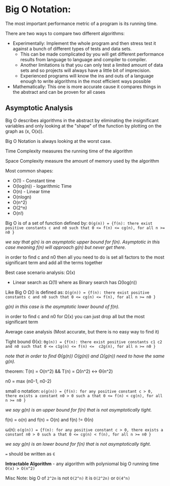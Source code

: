 # Big O Notation:
The most important performance metric of a program is its running time.

There are two ways to compare two different algorithms:
* Experimentally: Implement the whole program and then stress test it against a bunch of different types of tests and data sets.
    * This can be made complicated by you will get different performance results from language to language and compiler to compiler.
    * Another limitations is that you can only test a limited amount of data sets and so projects will always have a little bit of imprecision.
    * Experienced programs will know the ins and outs of a language enough to write algorithms in the most efficient ways possible
* Mathematically: This one is more accurate cause it compares things in the abstract and can be proven for all cases

## Asymptotic Analysis  

Big O describes algorithms in the abstract by eliminating the insignificant variables and only looking at the "shape" of the function by plotting on the graph as (x, O(x)).

Big O Notation is always looking at the worst case.

Time Complexity measures the running time of the algorithm

Space Complexity measure the amount of memory used by the algorithm

Most common shapes:
* O(1) - Constant time
* O(log(n)) - logarithmic Time
* O(n) - Linear time
* O(nlogn)
* O(n^2)
* O(2^n)
* O(n!)

Big O is of a set of function defined by:
`O(g(n)) = {f(n): there exist positive constants c and n0 such that 0 <= f(n) <= cg(n), for all n >= n0 }`

*we say that g(n) is an asymptotic upper bound for f(n). Asymptotic in this case meaning f(n) will approach g(n) but never get there.*

in order to find c and n0 then all you need to do is set all factors to the most significant term and add all the terms together

Best case scenario analysis: Ω(x)
* Linear search as Ω(1) where as Binary search has Ω(log(n))

Like Big O Ω() is defined as: `Ω(g(n)) = {f(n): there exist positive constants c and n0 such that 0 <= cg(n) <= f(n), for all n >= n0 }`

*g(n) in this case is the asymptotic lower bound of f(n).*

in order to find c and n0 for Ω(x) you can just drop all but the most significant term

Average case analysis (Most accurate, but there is no easy way to find it)

Tight bound Θ(x): `Θg(n)) = {f(n): there exist positive constants c1 c2 and n0 such that 0 <= c1g(n) <= f(n) <=  c2g(n), for all n >= n0 }`

*note that in order to find Θ(g(n)) O(g(n)) and Ω(g(n)) need to have the same g(n).*

theorem: T(n) = O(n^2) && T(n) = Ω(n^2) ↔ Θ(n^2)

n0 = max (n0-1, n0-2)


small o notation: `o(g(n)) = {f(n): for any positive constant c > 0, there exists a constant n0 > 0 such a that 0 <= f(n) < cg(n), for all n >= n0 }`

*we say g(n) is an upper bound for f(n) that is not asymptotically tight.*

f(n) = o(n) and f(n) = O(n) and f(n) != Θ(n)

ω(n): `o(g(n)) = {f(n): for any positive constant c > 0, there exists a constant n0 > 0 such a that 0 <= cg(n) < f(n), for all n >= n0 }`

*we say g(n) is an lower bound for f(n) that is not asymptotically tight.*

`=` should be written as `∈ `

**Intractable Algorithm** - any algorithm with polyniomal big O running time `O(x) > O(n^2)`

Misc Note: big O of `2^2n` is not `O(2^n)` it is `O(2^2n)` or `O(4^n)`